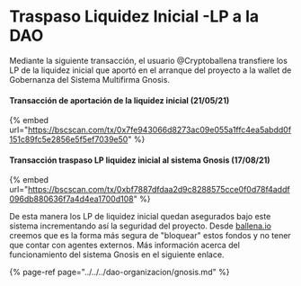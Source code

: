 # Traspaso Liquidez Inicial -LP a la DAO

Mediante la siguiente transacción, el usuario @Cryptoballena transfiere los LP de la liquidez inicial que aportó en el arranque del proyecto a la wallet de Gobernanza del Sistema Multifirma Gnosis. 



#### Transacción de aportación de la liquidez inicial \(21/05/21\)

{% embed url="https://bscscan.com/tx/0x7fe943066d8273ac09e055a1ffc4ea5abdd0f151c89fc5e2856e5f5ef7039e50" %}

#### Transacción traspaso LP liquidez inicial al sistema Gnosis \(17/08/21\)

{% embed url="https://bscscan.com/tx/0xbf7887dfdaa2d9c8288575cce0f0d78f4addf096db880636f7a4d4ea1700d108" %}



De esta manera los LP de liquidez inicial quedan asegurados bajo este sistema incrementando así la seguridad del proyecto. Desde [ballena.io](https://ballena.io/) creemos que es la forma más segura de "bloquear" estos fondos y no tener que contar con agentes externos. Más información acerca del funcionamiento del sistema Gnosis en el siguiente enlace.



{% page-ref page="../../../dao-organizacion/gnosis.md" %}





